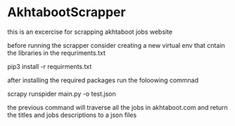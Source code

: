 # AkhtabootScrapper
this is an excercise for scrapping akhtaboot jobs website 


before running the scrapper consider creating a new virtual env that cntain the libraries in the requriments.txt

pip3 install -r requirments.txt

after installing the required packages run the foloowing commnad

scrapy runspider main.py -o test.json

the previous command will traverse all the jobs in akhtaboot.com and return the titles and jobs descriptions to a json files 
